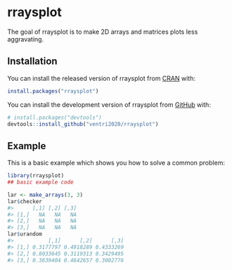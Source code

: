 
<!-- README.md is generated from README.Rmd. Please edit that file -->

# rraysplot

<!-- badges: start -->
<!-- badges: end -->

The goal of rraysplot is to make 2D arrays and matrices plots less
aggravating.

## Installation

You can install the released version of rraysplot from
[CRAN](https://CRAN.R-project.org) with:

``` r
install.packages("rraysplot")
```

You can install the development version of rraysplot from
[GitHub](https://github.com/) with:

``` r
# install.packages("devtools")
devtools::install_github("ventri2020/rraysplot")
```

## Example

This is a basic example which shows you how to solve a common problem:

``` r
library(rraysplot)
## basic example code
```

``` r
lar <- make_arrays(3, 3)
lar$checker
#>      [,1] [,2] [,3]
#> [1,]   NA   NA   NA
#> [2,]   NA   NA   NA
#> [3,]   NA   NA   NA
lar$urandom
#>           [,1]      [,2]      [,3]
#> [1,] 0.3177797 0.4918289 0.4333269
#> [2,] 0.8033645 0.3119313 0.3429495
#> [3,] 0.3639404 0.4642657 0.3002776
```
